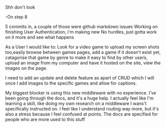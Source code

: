 Shh don't look

-On step 8

5 commits in, a couple of those were github markdown issues
Working on finishing User Authentication, i'm making new
No hurdles, just gotta work on it more and see what happens

As a User I would like to: Look for a video game to upload my screen shots too,easily browse between games pages, add a game if it doesn't exist yet, catagorise that game by genre to make it easy to find by other users, upload an image from my computer and have it hosted on the site, view the images on the page.

I need to add an update and delete feature as apart of CRUD which I will once I add images to the specific games and allow for captions. 

My biggest blocker is using this new middleware with no experience. I've been going through the docs, and it's a huge help. I actually feel like I'm learning a skill, like doing my own research on a middleware I wans't specifically instructed on. I feel like I understand routing way more, but it's also a stress because I feel confused at points. The docs are specified for people who are more used to this stuff